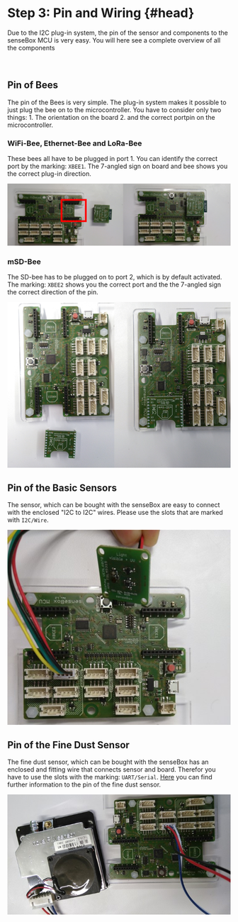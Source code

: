 # Step 3: Pin and Wiring {#head}

<div class="description">Due to the I2C plug-in system, the pin of the sensor and components to the senseBox MCU is very easy. You will here see a complete overview of all the components</div>

<div class="line">
    <br>
    <br>
</div>

## Pin of Bees

The pin of the Bees is very simple. The plug-in system makes it possible to just plug the bee on to the microcontroller. You have to consider only two things: 1. The orientation on the board 2. and the correct portpin on the microcontroller.

### WiFi-Bee, Ethernet-Bee and LoRa-Bee
These bees all have to be plugged in port 1. You can identify the correct port by the marking: ``XBEE1``. The 7-angled sign on board and bee shows you the correct plug-in direction.

![Exemplary connection of the WiFi-Bee to the MCU (XBEE1)](../pictures/plug-in-components/wifi-anschluss.png)

### mSD-Bee
The SD-bee has to be plugged on to port 2, which is by default activated. The marking: ``XBEE2`` shows you the correct port and the the 7-angled sign the correct direction of the pin.

![Connecting the mSD-Bee to the MCU (XBEE1)](../pictures/plug-in-components/sd-anschluss.png)

## Pin of the Basic Sensors
The sensor, which can be bought with the senseBox are easy to connect with the enclosed "I2C to I2C" wires. Please use the slots that are marked with ``I2C/Wire``.

![Connection of simple sensors](../pictures/plug-in-components/sensor-anschluss.jpg?raw=true)

## Pin of the Fine Dust Sensor
The fine dust sensor, which can be bought with the senseBox has an enclosed and fitting wire that connects sensor and board. Therefor you have to use the slots with the marking: ``UART/Serial``. [Here](../komponenten/sensoren/feinstaub.md) you can find further information to the pin of the fine dust sensor.

![Connection fine dust sensor](../pictures/plug-in-components/feinstaub-anschluss.jpg)
